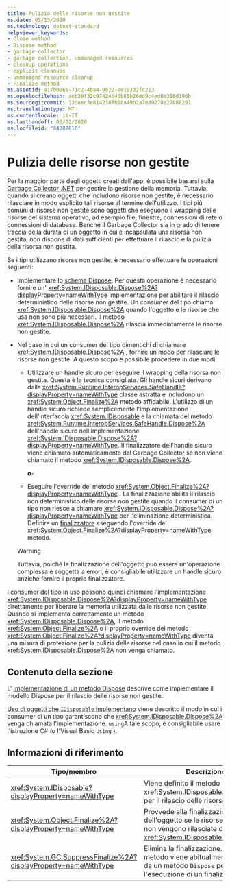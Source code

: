 ```yaml
---
title: Pulizia delle risorse non gestite
ms.date: 05/13/2020
ms.technology: dotnet-standard
helpviewer_keywords:
- Close method
- Dispose method
- garbage collector
- garbage collection, unmanaged resources
- cleanup operations
- explicit cleanups
- unmanaged resource cleanup
- Finalize method
ms.assetid: a17b0066-71c2-4ba4-9822-8e19332fc213
ms.openlocfilehash: aeb39f32c97424646b85b26ed9c4ed0e350d196b
ms.sourcegitcommit: 33deec3e814238fb18a49b2a7e89278e27888291
ms.translationtype: MT
ms.contentlocale: it-IT
ms.lasthandoff: 06/02/2020
ms.locfileid: "84287610"
---
```

# <a name="cleaning-up-unmanaged-resources"></a>Pulizia delle risorse non gestite

Per la maggior parte degli oggetti creati dall'app, è possibile basarsi sulla [Garbage Collector .NET](index.md) per gestire la gestione della memoria. Tuttavia, quando si creano oggetti che includono risorse non gestite, è necessario rilasciare in modo esplicito tali risorse al termine dell'utilizzo. I tipi più comuni di risorse non gestite sono oggetti che eseguono il wrapping delle risorse del sistema operativo, ad esempio file, finestre, connessioni di rete o connessioni di database. Benché il Garbage Collector sia in grado di tenere traccia della durata di un oggetto in cui è incapsulata una risorsa non gestita, non dispone di dati sufficienti per effettuare il rilascio e la pulizia della risorsa non gestita.

Se i tipi utilizzano risorse non gestite, è necessario effettuare le operazioni seguenti:

- Implementare lo [schema Dispose](implementing-dispose.md). Per questa operazione è necessario fornire un' <xref:System.IDisposable.Dispose%2A?displayProperty=nameWithType> implementazione per abilitare il rilascio deterministico delle risorse non gestite. Un consumer del tipo chiama <xref:System.IDisposable.Dispose%2A> quando l'oggetto e le risorse che usa non sono più necessari. Il metodo <xref:System.IDisposable.Dispose%2A> rilascia immediatamente le risorse non gestite.

- Nel caso in cui un consumer del tipo dimentichi di chiamare <xref:System.IDisposable.Dispose%2A> , fornire un modo per rilasciare le risorse non gestite. A questo scopo è possibile procedere in due modi:

  - Utilizzare un handle sicuro per eseguire il wrapping della risorsa non gestita. Questa è la tecnica consigliata. Gli handle sicuri derivano dalla <xref:System.Runtime.InteropServices.SafeHandle?displayProperty=nameWithType> classe astratta e includono un <xref:System.Object.Finalize%2A> metodo affidabile. L'utilizzo di un handle sicuro richiede semplicemente l'implementazione dell'interfaccia <xref:System.IDisposable> e la chiamata del metodo <xref:System.Runtime.InteropServices.SafeHandle.Dispose%2A> dell'handle sicuro nell'implementazione <xref:System.IDisposable.Dispose%2A?displayProperty=nameWithType>. Il finalizzatore dell'handle sicuro viene chiamato automaticamente dal Garbage Collector se non viene chiamato il metodo <xref:System.IDisposable.Dispose%2A>.

    **o**-

  - Eseguire l'override del metodo <xref:System.Object.Finalize%2A?displayProperty=nameWithType> . La finalizzazione abilita il rilascio non deterministico delle risorse non gestite quando il consumer di un tipo non riesce a chiamare <xref:System.IDisposable.Dispose%2A?displayProperty=nameWithType> per l'eliminazione deterministica. Definire un [finalizzatore](../../csharp/programming-guide/classes-and-structs/destructors.md) eseguendo l'override del <xref:System.Object.Finalize%2A?displayProperty=nameWithType> metodo.

  > [!WARNING]
  > Tuttavia, poiché la finalizzazione dell'oggetto può essere un'operazione complessa e soggetta a errori, è consigliabile utilizzare un handle sicuro anziché fornire il proprio finalizzatore.

I consumer del tipo in uso possono quindi chiamare l'implementazione <xref:System.IDisposable.Dispose%2A?displayProperty=nameWithType> direttamente per liberare la memoria utilizzata dalle risorse non gestite. Quando si implementa correttamente un metodo <xref:System.IDisposable.Dispose%2A>, il metodo <xref:System.Object.Finalize%2A> o il proprio override del metodo <xref:System.Object.Finalize%2A?displayProperty=nameWithType> diventa una misura di protezione per la pulizia delle risorse nel caso in cui il metodo <xref:System.IDisposable.Dispose%2A> non venga chiamato.

## <a name="in-this-section"></a>Contenuto della sezione

L' [implementazione di un metodo Dispose](implementing-dispose.md) descrive come implementare il modello Dispose per il rilascio delle risorse non gestite.

[Uso di oggetti che `IDisposable` implementano](using-objects.md) viene descritto il modo in cui i consumer di un tipo garantiscono che <xref:System.IDisposable.Dispose%2A> venga chiamata l'implementazione. `using`A tale scopo, è consigliabile usare l'istruzione C# (o l'Visual Basic `Using` ).

## <a name="reference"></a>Informazioni di riferimento

| Tipo/membro | Descrizione |
|--|--|
| <xref:System.IDisposable?displayProperty=nameWithType> | Viene definito il metodo <xref:System.IDisposable.Dispose%2A> per il rilascio delle risorse non gestite. |
| <xref:System.Object.Finalize%2A?displayProperty=nameWithType> | Provvede alla finalizzazione dell'oggetto se le risorse non gestite non vengono rilasciate dal metodo <xref:System.IDisposable.Dispose%2A>. |
| <xref:System.GC.SuppressFinalize%2A?displayProperty=nameWithType> | Elimina la finalizzazione. Questo metodo viene abitualmente chiamato da un metodo `Dispose` per impedire l'esecuzione di un finalizzatore. |
